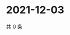 # 2021-12-03

共 0 条

<!-- BEGIN WEIBO -->
<!-- 最后更新时间 Fri Dec 03 2021 04:15:54 GMT+0800 (China Standard Time) -->

<!-- END WEIBO -->
